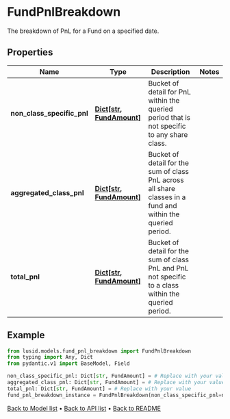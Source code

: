 # FundPnlBreakdown

The breakdown of PnL for a Fund on a specified date.
## Properties
Name | Type | Description | Notes
------------ | ------------- | ------------- | -------------
**non_class_specific_pnl** | [**Dict[str, FundAmount]**](FundAmount.md) | Bucket of detail for PnL within the queried period that is not specific to any share class. | 
**aggregated_class_pnl** | [**Dict[str, FundAmount]**](FundAmount.md) | Bucket of detail for the sum of class PnL across all share classes in a fund and within the queried period. | 
**total_pnl** | [**Dict[str, FundAmount]**](FundAmount.md) | Bucket of detail for the sum of class PnL and PnL not specific to a class within the queried period. | 
## Example

```python
from lusid.models.fund_pnl_breakdown import FundPnlBreakdown
from typing import Any, Dict
from pydantic.v1 import BaseModel, Field

non_class_specific_pnl: Dict[str, FundAmount] = # Replace with your value
aggregated_class_pnl: Dict[str, FundAmount] = # Replace with your value
total_pnl: Dict[str, FundAmount] = # Replace with your value
fund_pnl_breakdown_instance = FundPnlBreakdown(non_class_specific_pnl=non_class_specific_pnl, aggregated_class_pnl=aggregated_class_pnl, total_pnl=total_pnl)

```

[Back to Model list](../README.md#documentation-for-models) &#8226; [Back to API list](../README.md#documentation-for-api-endpoints) &#8226; [Back to README](../README.md)

